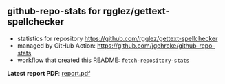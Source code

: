 ## github-repo-stats for rgglez/gettext-spellchecker

- statistics for repository https://github.com/rgglez/gettext-spellchecker
- managed by GitHub Action: https://github.com/jgehrcke/github-repo-stats
- workflow that created this README: `fetch-repository-stats`

**Latest report PDF**: [report.pdf](https://github.com/rgglez/rgglez/raw/github-repo-stats/rgglez/gettext-spellchecker/latest-report/report.pdf)

